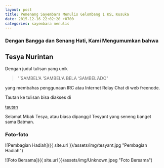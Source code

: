 ```yaml
---
layout: post
title: Pemenang Sayembara Menulis Gelombang 1 KSL Kusuka
date: 2015-12-16 22:02:20 +0700
categories: sayembara menulis
---
```


### Dengan Bangga dan Senang Hati, Kami Mengumumkan bahwa

## Tesya Nurintan

Dengan judul tulisan yang unik 

> "‘SAMBEL’A ‘SAMBEL’A BELA ‘SAMBEL’ADO"

yang membahas penggunaan IRC atau Internet Relay Chat di web freenode.

Tautan ke tulisan bisa diakses di

[tautan](https://tesyantswordpresscom.wordpress.com/2015/10/24/sambela-sambela-bela-sambelado/)

Selamat Mbak Tesya, atau biasa dipanggil Tesyant yang seneng banget sama Batman.

### Foto-foto

![Pembagian Hadiah]({{ site.url }}/assets/img/tesyant.jpg "Pembagian Hadiah")

![Foto Bersama]({{ site.url }}/assets/img/Unknown.jpeg "Foto Bersama")